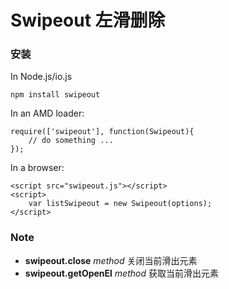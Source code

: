 # Swipeout 左滑删除

### 安装

In Node.js/io.js

	npm install swipeout

In an AMD loader:

	require(['swipeout'], function(Swipeout){
		// do something ...
	});
	
In a browser:

	<script src="swipeout.js"></script>
	<script>
		var listSwipeout = new Swipeout(options);
	</script>


### Note

- **swipeout.close** *method* 关闭当前滑出元素
- **swipeout.getOpenEl** *method* 获取当前滑出元素